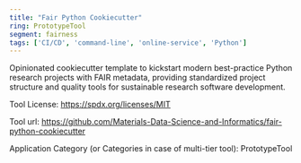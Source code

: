 ```yaml
---
title: "Fair Python Cookiecutter"
ring: PrototypeTool
segment: fairness
tags: ['CI/CD', 'command-line', 'online-service', 'Python']
---
```

Opinionated cookiecutter template to kickstart modern best-practice Python research projects with FAIR metadata, providing standardized project structure and quality tools for sustainable research software development.

Tool License: https://spdx.org/licenses/MIT

Tool url: https://github.com/Materials-Data-Science-and-Informatics/fair-python-cookiecutter

Application Category (or Categories in case of multi-tier tool): PrototypeTool
